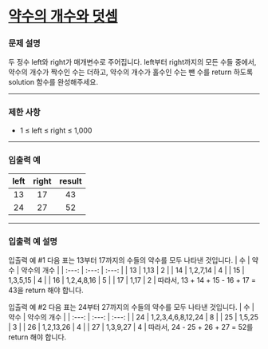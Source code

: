 # [약수의 개수와 덧셈](https://programmers.co.kr/learn/courses/30/lessons/77884)

### 문제 설명

두 정수 left와 right가 매개변수로 주어집니다. left부터 right까지의 모든 수들 중에서, 약수의 개수가 짝수인 수는 더하고, 약수의 개수가 홀수인 수는 뺀 수를 return 하도록 solution 함수를 완성해주세요.

---

### 제한 사항

- 1 ≤ left ≤ right ≤ 1,000

---

### 입출력 예

| left | right | result |
| :--: | :---: | :----: |
|  13  |  17   |   43   |
|  24  |  27   |   52   |

---

### 입출력 예 설명

입출력 예 #1
다음 표는 13부터 17까지의 수들의 약수를 모두 나타낸 것입니다.
| 수 | 약수 | 약수의 개수 |
| :---: | :---: | :---: |
| 13 | 1,13 | 2 |
| 14 | 1,2,7,14 | 4 |
| 15 | 1,3,5,15 | 4 |
| 16 | 1,2,4,8,16 | 5 |
| 17 | 1,17 | 2 |
따라서, 13 + 14 + 15 - 16 + 17 = 43을 return 해야 합니다.

입출력 예 #2
다음 표는 24부터 27까지의 수들의 약수를 모두 나타낸 것입니다.
| 수 | 약수 | 약수의 개수 |
| :---: | :---: | :---: |
| 24 | 1,2,3,4,6,8,12,24 | 8 |
| 25 | 1,5,25 | 3 |
| 26 | 1,2,13,26 | 4 |
| 27 | 1,3,9,27 | 4 |
따라서, 24 - 25 + 26 + 27 = 52를 return 해야 합니다.
